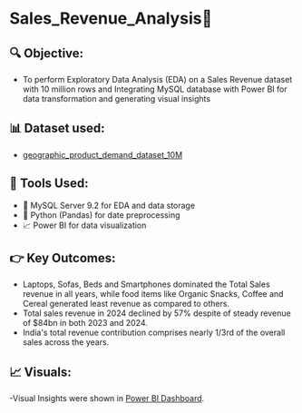 # Sales_Revenue_Analysis🚀

## 🔍 Objective:
- To perform Exploratory Data Analysis (EDA) on a Sales Revenue dataset with 10 million rows and Integrating MySQL database with Power BI for data transformation and generating visual insights

## 📊 Dataset used:
- [geographic_product_demand_dataset_10M](https://www.kaggle.com/datasets/neuralsorcerer/geographic-product-demand-dataset)

## 🔧 Tools Used:
- 🐬 MySQL Server 9.2 for EDA and data storage
- 🐍 Python (Pandas) for date preprocessing
- 📈 Power BI for data visualization

## 👉 Key Outcomes:
- Laptops, Sofas, Beds and Smartphones dominated the Total Sales revenue in all years, while food items like Organic Snacks,
  Coffee and Cereal generated least revenue as compared to others.
- Total sales revenue in 2024 declined by 57% despite of steady revenue of $84bn in both 2023 and 2024.
- India's total revenue contribution comprises nearly 1/3rd of the overall sales across the years.

## 📈 Visuals:
-Visual Insights were shown in [Power BI Dashboard](https://drive.google.com/drive/folders/1pUw3uXqbuUBcPPDK0x_ez_r11zRv895r?usp=sharing).
